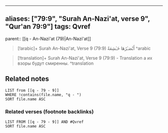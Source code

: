 
---
aliases: ["79:9", "Surah An-Nazi'at, verse 9", "Qur'an 79:9"]
tags: Qvref
---

parent:: [[q - An-Nazi'at (79)|An-Nazi'at]]

> [!arabic]+ Surah An-Nazi'at, Verse 9 (79:9)
> <span class="quran-arabic">أَبْصَـٰرُهَا خَـٰشِعَةٌ</span>
^arabic

> [!translation]+ Surah An-Nazi'at, Verse 9 (79:9) - Translation
> а их взоры будут смиренны.
^translation



## Related notes
```dataview
LIST from [[q - 79 - 9]]
WHERE !contains(file.name, "q - ")
SORT file.name ASC
```

### Related verses (footnote backlinks)
```dataview
LIST FROM [[q - 79 - 9]] AND #Qvref
SORT file.name ASC
```

